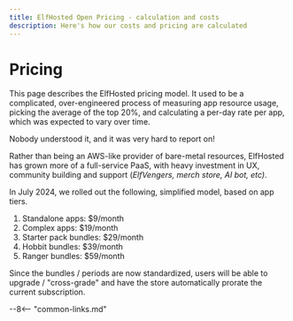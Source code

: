 ```yaml
---
title: ElfHosted Open Pricing - calculation and costs
description: Here's how our costs and pricing are calculated
---
```

# Pricing

This page describes the ElfHosted pricing model. It used to be a complicated, over-engineered process of measuring app resource usage, picking the average of the top 20%, and calculating a per-day rate per app, which was expected to vary over time.

Nobody understood it, and it was very hard to report on!

Rather than being an AWS-like provider of bare-metal resources, ElfHosted has grown more of a full-service PaaS, with heavy investment in UX, community building and support (*ElfVengers, merch store, AI bot, etc)*.

In July 2024, we rolled out the following, simplified model, based on app tiers.

1. Standalone apps: $9/month
2. Complex apps: $19/month
3. Starter pack bundles: $29/month
4. Hobbit bundles: $39/month
5. Ranger bundles: $59/month

Since the bundles / periods are now standardized, users will be able to upgrade / "cross-grade" and have the store automatically prorate the current subscription. 

--8<-- "common-links.md"
